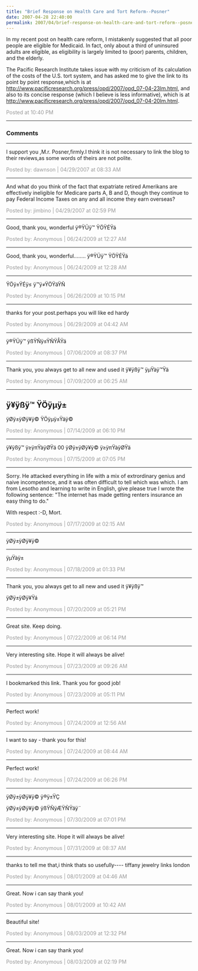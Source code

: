 ```yaml
---
title: "Brief Response on Health Care and Tort Reform--Posner"
date: 2007-04-28 22:40:00
permalink: 2007/04/brief-response-on-health-care-and-tort-reform--posner.html
---
```

In my recent post on health care reform, I mistakenly suggested that all poor people are eligible for Medicaid. In fact, only about a third of uninsured adults are eligible, as eligibility is largely limited to (poor) parents, children, and the elderly.

The Pacific Research Institute takes issue with my criticism of its calculation of the costs of the U.S. tort system, and has asked me to give the link to its point by point response,which is at http://www.pacificresearch.org/press/opd/2007/opd_07-04-23lm.html, and also to its concise response (which I believe is less informative), which is at http://www.pacificresearch.org/press/opd/2007/opd_07-04-20lm.html.

<span style="color:#999">Posted at 10:40 PM</span>

<!-- more -->

---

### Comments

---

I support you ,M.r. Posner,firmly.I think it is not necessary to link the blog to their reviews,as some words of theirs are not polite.

<span style="color:#999">Posted by: dawnson | 04/29/2007 at 08:33 AM</span>

---

And what do you think of the fact that expatriate retired Amerikans are effectively ineligible for Medicare parts A, B and D, though they continue to pay Federal Income Taxes on any and all income they earn overseas?

<span style="color:#999">Posted by: jimbino | 04/29/2007 at 02:59 PM</span>

---

Good, thank you, wonderful
ÿ®ŸÜÿ™ ŸÖŸÉŸá

<span style="color:#999">Posted by: Anonymous | 06/24/2009 at 12:27 AM</span>

---

Good, thank you, wonderful........
ÿ®ŸÜÿ™ ŸÖŸÉŸá

<span style="color:#999">Posted by: Anonymous | 06/24/2009 at 12:28 AM</span>

---

ŸÖÿ±ŸÉÿ≤ ÿ™ÿ≠ŸÖŸäŸÑ

<span style="color:#999">Posted by: Anonymous | 06/26/2009 at 10:15 PM</span>

---


thanks for your post.perhaps you will like ed hardy

<span style="color:#999">Posted by: Anonymous | 06/29/2009 at 04:42 AM</span>

---

ÿ®ŸÜÿ™ ÿßŸÑÿ≤ŸÑŸÅŸä

<span style="color:#999">Posted by: Anonymous | 07/06/2009 at 08:37 PM</span>

---

Thank you, you always get to all new and used it 
ÿ¥ÿßÿ™ ÿµŸàÿ™Ÿä

<span style="color:#999">Posted by: Anonymous | 07/09/2009 at 06:25 AM</span>

---

ÿ¥ÿßÿ™ ŸÖÿµÿ±
--
ÿØÿ±ÿØÿ¥ÿ© ŸÖÿµÿ±Ÿäÿ©

<span style="color:#999">Posted by: Anonymous | 07/14/2009 at 06:10 PM</span>

---

ÿ¥ÿßÿ™ ÿ≥ÿπŸàÿØŸä
00
ÿØÿ±ÿØÿ¥ÿ© ÿ≥ÿπŸàÿØŸä

<span style="color:#999">Posted by: Anonymous | 07/15/2009 at 07:05 PM</span>

---

Sorry. He attacked everything in life with a mix of extrordinary genius and naive incompetence, and it was often difficult to tell which was which.
I am from Lesotho and learning to write in English, give please true I wrote the following sentence: "The internet has made getting renters insurance an easy thing to do."

With respect :-D, Mort.

<span style="color:#999">Posted by: Anonymous | 07/17/2009 at 02:15 AM</span>

---

ÿØÿ±ÿØÿ¥ÿ©
___
ÿµŸàÿ±

<span style="color:#999">Posted by: Anonymous | 07/18/2009 at 01:33 PM</span>

---

Thank you, you always get to all new and used it 
ÿ¥ÿßÿ™ 

ÿØÿ±ÿØÿ¥Ÿá

<span style="color:#999">Posted by: Anonymous | 07/20/2009 at 05:21 PM</span>

---

Great site. Keep doing.

<span style="color:#999">Posted by: Anonymous | 07/22/2009 at 06:14 PM</span>

---

Very interesting site. Hope it will always be alive!

<span style="color:#999">Posted by: Anonymous | 07/23/2009 at 09:26 AM</span>

---

I bookmarked this link. Thank you for good job!

<span style="color:#999">Posted by: Anonymous | 07/23/2009 at 05:11 PM</span>

---

Perfect work!

<span style="color:#999">Posted by: Anonymous | 07/24/2009 at 12:56 AM</span>

---

I want to say - thank you for this!

<span style="color:#999">Posted by: Anonymous | 07/24/2009 at 08:44 AM</span>

---

Perfect work!

<span style="color:#999">Posted by: Anonymous | 07/24/2009 at 06:26 PM</span>

---

ÿØÿ±ÿØÿ¥ÿ© ÿ®ÿ±ŸÇ 


ÿØÿ±ÿØÿ¥ÿ© ÿßŸÑÿÆŸÑŸäÿ¨

<span style="color:#999">Posted by: Anonymous | 07/30/2009 at 07:01 PM</span>

---

Very interesting site. Hope it will always be alive!

<span style="color:#999">Posted by: Anonymous | 07/31/2009 at 08:37 AM</span>

---

thanks to tell me that,i think thats so usefully----
tiffany jewelry 
links london

<span style="color:#999">Posted by: Anonymous | 08/01/2009 at 04:46 AM</span>

---

Great. Now i can say thank you!

<span style="color:#999">Posted by: Anonymous | 08/01/2009 at 10:42 AM</span>

---

Beautiful site!

<span style="color:#999">Posted by: Anonymous | 08/03/2009 at 12:32 PM</span>

---

Great. Now i can say thank you!

<span style="color:#999">Posted by: Anonymous | 08/03/2009 at 02:19 PM</span>